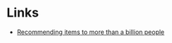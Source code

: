 # Links
- [Recommending items to more than a billion people](https://code.facebook.com/posts/861999383875667/recommending-items-to-more-than-a-billion-people/)
